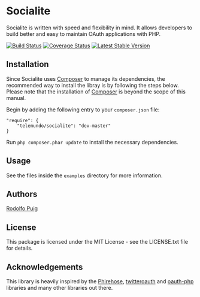 Socialite
=========

Socialite is written with speed and flexibility in mind. It allows developers to build
better and easy to maintain OAuth applications with PHP.

[![Build Status](https://travis-ci.org/telemundo/socialite.png?branch=master)](https://travis-ci.org/telemundo/socialite)
[![Coverage Status](https://coveralls.io/repos/telemundo/socialite/badge.png)](https://coveralls.io/r/telemundo/socialite)
[![Latest Stable Version](https://poser.pugx.org/telemundo/socialite/v/stable.png)](https://packagist.org/packages/telemundo/socialite)

Installation
------------

Since Socialite uses [Composer][1] to manage its dependencies, the recommended way
to install the libray is by following the steps below. Please note that the installation of
[Composer][1] is beyond the scope of this manual.

Begin by adding the following entry to your `composer.json` file:

    "require": {
        "telemundo/socialite": "dev-master"
    }

Run `php composer.phar update` to install the necessary dependencies.


Usage
-----

See the files inside the `examples` directory for more information.

Authors
-------

[Rodolfo Puig][1]  


License
-------

This package is licensed under the MIT License - see the LICENSE.txt file for details.


Acknowledgements
----------------

This library is heavily inspired by the [Phirehose][2], [twitteroauth][3] and [oauth-php][4]
libraries and many other libraries out there.


[1]: https://twitter.com/rudisimo "Follow @rudisimo on Twitter"
[2]: https://github.com/fennb/phirehose "Phirehose"
[3]: https://github.com/abraham/twitteroauth "twitteroauth"
[4]: http://code.google.com/p/oauth-php "oauth-php"
